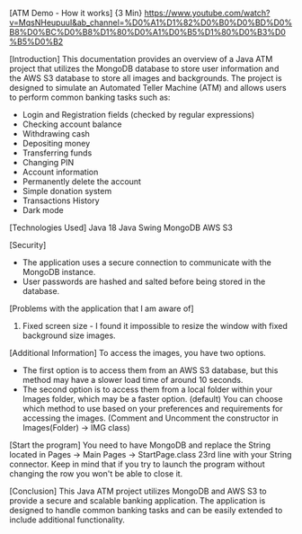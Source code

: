 [ATM Demo - How it works] {3 Min}
https://www.youtube.com/watch?v=MqsNHeupuuI&ab_channel=%D0%A1%D1%82%D0%B0%D0%BD%D0%B8%D0%BC%D0%B8%D1%80%D0%A1%D0%B5%D1%80%D0%B3%D0%B5%D0%B2

[Introduction]
This documentation provides an overview of a Java ATM project that utilizes the MongoDB database to store user information and the AWS S3 database to store all images and backgrounds.
The project is designed to simulate an Automated Teller Machine (ATM) and allows users to perform common banking tasks such as:
- Login and Registration fields (checked by regular expressions)
- Checking account balance
- Withdrawing cash
- Depositing money
- Transferring funds
- Changing PIN
- Account information
- Permanently delete the account
- Simple donation system
- Transactions History
- Dark mode

[Technologies Used]
Java 18
Java Swing
MongoDB
AWS S3

[Security]
- The application uses a secure connection to communicate with the MongoDB instance.
- User passwords are hashed and salted before being stored in the database.

[Problems with the application that I am aware of]
1) Fixed screen size - I found it impossible to resize the window with fixed background size images.

[Additional Information]
To access the images, you have two options. 
- The first option is to access them from an AWS S3 database, but this method may have a slower load time of around 10 seconds. 
- The second option is to access them from a local folder within your Images folder, which may be a faster option. (default)
You can choose which method to use based on your preferences and requirements for accessing the images. 
(Comment and Uncomment the constructor in Images(Folder) -> IMG class)

[Start the program]
You need to have MongoDB and replace the String located in
Pages -> Main Pages -> StartPage.class 23rd line with your String connector. Keep in mind that if you try to launch the program without changing the row you won't be able to close it.

[Conclusion]
This Java ATM project utilizes MongoDB and AWS S3 to provide a secure and scalable banking application.
The application is designed to handle common banking tasks and can be easily extended to include additional functionality.

